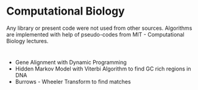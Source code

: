# Computational Biology
Any library or present code were not used from other sources. Algorithms are implemented with help of pseudo-codes from MIT - Computational Biology lectures.  
#
- Gene Alignment with Dynamic Programming
- Hidden Markov Model with Viterbi Algorithm to find GC rich regions in DNA
- Burrows - Wheeler Transform to find matches 

